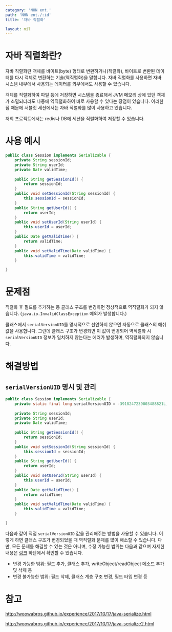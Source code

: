 ```yaml
---
category: 'NHN ent.'
path: 'NHN ent./:id'
title: '자바 직렬화'

layout: nil
---
```




# 자바 직렬화란?

자바 직렬화란 객체를 바이트(byte) 형태로 변환하거나(직렬화), 바이트로 변환된 데이터를 다시 객체로 변환하는 기술(역직렬화)을 말합니다. 자바 직렬화를 사용하면 자바 시스템 내부에서 사용되는 데이터를 외부에서도 사용할 수 있습니다. 

객체를 직렬화하여 파일 등에 저장하면 시스템을 종료해서 JVM 메모리 상에 있던 객체가 소멸되더라도 나중에 역직렬화하여 바로 사용할 수 있다는 장점이 있습니다. 이러한 점 때문에 서블릿 세션에서는 자바 직렬화를 많이 사용하고 있습니다. 

저희 프로젝트에서는 redis나 DB에 세션을 직렬화하여 저장할 수 있습니다.



# 사용 예시

```java
public class Session implements Serializable {
	private String sessionId;
    private String userId;
    private Date validTime;
    
	public String getSessionId() {
		return sessionId;
	}
	public void setSessionId(String sessionId) {
		this.sessionId = sessionId;
	}
	public String getUserId() {
		return userId;
	}
	public void setUserId(String userId) {
		this.userId = userId;
	}
	public Date getValidTime() {
		return validTime;
	}
	public void setValidTime(Date validTime) {
		this.validTime = validTime;
	}

}
```



# 문제점

직렬화 후 필드를 추가하는 등 클래스 구조를 변경하면 정상적으로 역직렬화가 되지 않습니다. (`java.io.InvalidClassException` 예외가 발생합니다.) 

클래스에서 `serialVersionUID`를 명시적으로 선언하지 않으면 자동으로 클래스의 해쉬값을 사용합니다. 그런데 클래스 구조가 변경되면 이 값이 변경되어 역직렬화 시 `serialVersionUID` 정보가 일치하지 않는다는 에러가 발생하며, 역직렬화되지 않습니다.



# 해결방법

## `serialVersionUID` 명시 및 관리

```java
public class Session implements Serializable {
    private static final long serialVersionUID = -3918247239003488821L;
    
	private String sessionId;
    private String userId;
    private Date validTime;
    
	public String getSessionId() {
		return sessionId;
	}
	public void setSessionId(String sessionId) {
		this.sessionId = sessionId;
	}
	public String getUserId() {
		return userId;
	}
	public void setUserId(String userId) {
		this.userId = userId;
	}
	public Date getValidTime() {
		return validTime;
	}
	public void setValidTime(Date validTime) {
		this.validTime = validTime;
	}

}
```

다음과 같이 직접 `serialVersionUID` 값을 관리해주는 방법을 사용할 수  있습니다. 이렇게 하면 클래스 구조가 변경되었을 때 역직렬화 문제를 많이 해소할 수 있습니다. 다만, 모든 문제를 해결할 수 있는 것은 아니며, 수정 가능한 범위는 다음과 같으며 자세한 내용은 [링크](https://docs.oracle.com/javase/8/docs/platform/serialization/spec/version.html) 하단에서 확인할 수 있습니다.

- 변경 가능한 범위: 필드 추가, 클래스 추가, writeObject/readObject 메소드 추가 및 삭제 등
- 변경 불가능한 범위: 필드 삭제, 클래스 계층 구조 변경, 필드 타입 변경 등



# 참고

http://woowabros.github.io/experience/2017/10/17/java-serialize.html

http://woowabros.github.io/experience/2017/10/17/java-serialize2.html